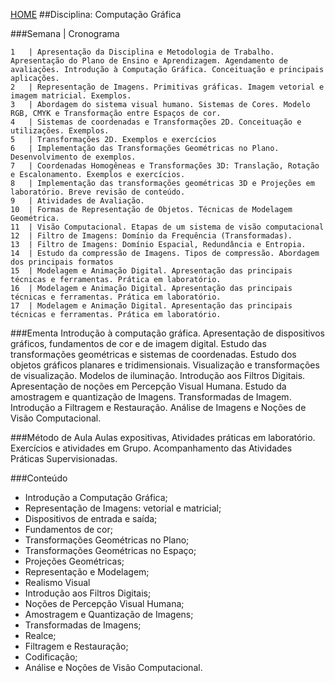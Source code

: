 [HOME](https://github.com/Webschool-io/Ensino-Superior-de-Informatica-GRATUITO) 
##Disciplina: Computação Gráfica

###Semana | Cronograma
```
1	| Apresentação da Disciplina e Metodologia de Trabalho. Apresentação do Plano de Ensino e Aprendizagem. Agendamento de avaliações. Introdução à Computação Gráfica. Conceituação e principais aplicações.
2	| Representação de Imagens. Primitivas gráficas. Imagem vetorial e imagem matricial. Exemplos.
3	| Abordagem do sistema visual humano. Sistemas de Cores. Modelo RGB, CMYK e Transformação entre Espaços de cor.
4	| Sistemas de coordenadas e Transformações 2D. Conceituação e utilizações. Exemplos.
5	| Transformações 2D. Exemplos e exercícios
6	| Implementação das Transformações Geométricas no Plano. Desenvolvimento de exemplos.
7	| Coordenadas Homogêneas e Transformações 3D: Translação, Rotação e Escalonamento. Exemplos e exercícios.
8	| Implementação das transformações geométricas 3D e Projeções em laboratório. Breve revisão de conteúdo.
9	| Atividades de Avaliação.
10	| Formas de Representação de Objetos. Técnicas de Modelagem Geométrica.
11	| Visão Computacional. Etapas de um sistema de visão computacional
12	| Filtro de Imagens: Domínio da Frequência (Transformadas).
13	| Filtro de Imagens: Domínio Espacial, Redundância e Entropia.
14	| Estudo da compressão de Imagens. Tipos de compressão. Abordagem dos principais formatos
15	| Modelagem e Animação Digital. Apresentação das principais técnicas e ferramentas. Prática em laboratório.
16	| Modelagem e Animação Digital. Apresentação das principais técnicas e ferramentas. Prática em laboratório.
17	| Modelagem e Animação Digital. Apresentação das principais técnicas e ferramentas. Prática em laboratório.

```
###Ementa
Introdução à computação gráfica. Apresentação de dispositivos gráficos, fundamentos de cor e de imagem digital. Estudo das transformações geométricas e sistemas de coordenadas. Estudo dos objetos gráficos planares e tridimensionais. Visualização e transformações de visualização. Modelos de iluminação. Introdução aos Filtros Digitais. Apresentação de noções em Percepção Visual Humana. Estudo da amostragem e quantização de Imagens. Transformadas de Imagem. Introdução a Filtragem e Restauração. Análise de Imagens e Noções de Visão Computacional.

###Método de Aula
Aulas expositivas, Atividades práticas em laboratório. Exercícios e atividades em Grupo. Acompanhamento das Atividades Práticas Supervisionadas.

###Conteúdo
- Introdução a Computação Gráfica;
- Representação de Imagens: vetorial e matricial;
- Dispositivos de entrada e saída;
- Fundamentos de cor;
- Transformações Geométricas no Plano;
- Transformações Geométricas no Espaço;
- Projeções Geométricas;
- Representação e Modelagem;
- Realismo Visual
- Introdução aos Filtros Digitais;
- Noções de Percepção Visual Humana;
- Amostragem e Quantização de Imagens;
- Transformadas de Imagens;
- Realce;
- Filtragem e Restauração;
- Codificação;
- Análise e Noções de Visão Computacional.